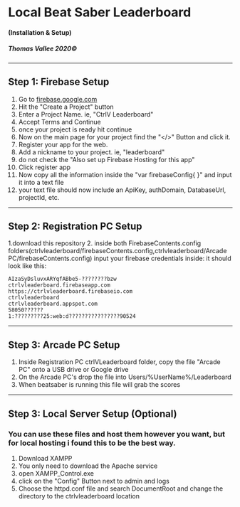 # **Local Beat Saber Leaderboard**
#### (Installation & Setup) 
##### Thomas Vallee 2020&copy;
------------
## Step 1: Firebase Setup

1. Go to [firebase.google.com](http://Firebase.google.com "firebase.google.com")
1. Hit the "Create a Project" button
1. Enter a Project Name. ie, "CtrlV Leaderboard"
1. Accept Terms and Continue
1. once your project is ready hit continue
1. Now on the main page for your project find the "</>" Button and click it.
1. Register your app for the web.
 1.  Add a nickname to your project. ie, "leaderboard"
 1.  do not check the "Also set up Firebase Hosting for this app"
 1.  Click register app
 1.  Now copy all the information inside the "var firebaseConfig{ }" and input it into a text file
 1. your text file should now include an ApiKey, authDomain, DatabaseUrl, projectId, etc.
------------
## Step 2: Registration PC Setup
1.download this repository
2. inside both FirebaseContents.config folders(ctrlvleaderboard/firebaseContents.config,ctrlvleaderboard/Arcade PC/firebaseContents.config) input your firebase credentials inside:
it should look like this:
```
AIzaSyDsluvxARYqfABbe5-????????bzw
ctrlvleaderboard.firebaseapp.com
https://ctrlvleaderboard.firebaseio.com
ctrlvleaderboard
ctrlvleaderboard.appspot.com
58050??????
1:?????????25:web:d????????????????90524
```
------------
## Step 3: Arcade PC Setup
1. Inside Registration PC ctrlVLeaderboard folder, copy the file "Arcade PC" onto a USB drive or Google drive
2. On the Arcade PC's drop the file into Users/%UserName%/Leaderboard 
3. When beatsaber is running this file will grab the scores
------------
## Step 3: Local Server Setup (Optional)
### You can use these files and host them however you want, but for local hosting i found this to be the best way.
1. Download XAMPP
2. You only need to download the Apache service
2. open XAMPP_Control.exe
3. click on the "Config" Button next to admin and logs
4. Choose the httpd.conf file and search DocumentRoot and change the directory to the ctrlvleaderboard location
